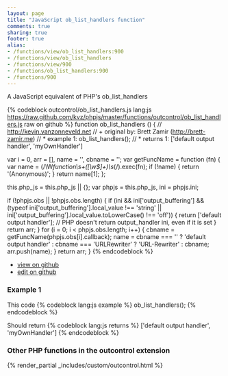```yaml
---
layout: page
title: "JavaScript ob_list_handlers function"
comments: true
sharing: true
footer: true
alias:
- /functions/view/ob_list_handlers:900
- /functions/view/ob_list_handlers
- /functions/view/900
- /functions/ob_list_handlers:900
- /functions/900
---
```

<!-- Generated by Rakefile:build -->
A JavaScript equivalent of PHP's ob_list_handlers

{% codeblock outcontrol/ob_list_handlers.js lang:js https://raw.github.com/kvz/phpjs/master/functions/outcontrol/ob_list_handlers.js raw on github %}
function ob_list_handlers () {
  // http://kevin.vanzonneveld.net
  // +   original by: Brett Zamir (http://brett-zamir.me)
  // *     example 1: ob_list_handlers();
  // *     returns 1: ['default output handler', 'myOwnHandler']

  var i = 0,
    arr = [],
    name = '',
    cbname = '';
  var getFuncName = function (fn) {
    var name = (/\W*function\s+([\w\$]+)\s*\(/).exec(fn);
    if (!name) {
      return '(Anonymous)';
    }
    return name[1];
  };

  this.php_js = this.php_js || {};
  var phpjs = this.php_js,
    ini = phpjs.ini;

  if (!phpjs.obs || !phpjs.obs.length) {
    if (ini && ini['output_buffering'] && (typeof ini['output_buffering'].local_value !== 'string' || ini['output_buffering'].local_value.toLowerCase() !== 'off')) {
      return ['default output handler']; // PHP doesn't return output_handler ini, even if it is set
    }
    return arr;
  }
  for (i = 0; i < phpjs.obs.length; i++) {
    cbname = getFuncName(phpjs.obs[i].callback);
    name = cbname === '' ? 'default output handler' : cbname === 'URLRewriter' ? 'URL-Rewriter' : cbname;
    arr.push(name);
  }
  return arr;
}
{% endcodeblock %}

 - [view on github](https://github.com/kvz/phpjs/blob/master/functions/outcontrol/ob_list_handlers.js)
 - [edit on github](https://github.com/kvz/phpjs/edit/master/functions/outcontrol/ob_list_handlers.js)

### Example 1
This code
{% codeblock lang:js example %}
ob_list_handlers();
{% endcodeblock %}

Should return
{% codeblock lang:js returns %}
['default output handler', 'myOwnHandler']
{% endcodeblock %}


### Other PHP functions in the outcontrol extension
{% render_partial _includes/custom/outcontrol.html %}
